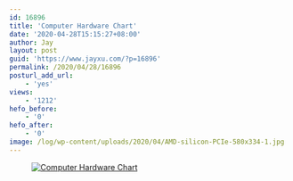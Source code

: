 ```yaml
---
id: 16896
title: 'Computer Hardware Chart'
date: '2020-04-28T15:15:27+08:00'
author: Jay
layout: post
guid: 'https://www.jayxu.com/?p=16896'
permalink: /2020/04/28/16896
posturl_add_url:
    - 'yes'
views:
    - '1212'
hefo_before:
    - '0'
hefo_after:
    - '0'
image: /log/wp-content/uploads/2020/04/AMD-silicon-PCIe-580x334-1.jpg
---
```


<!-- wp:image {"id":16899,"sizeSlug":"large","linkDestination":"attachment"} -->
<figure class="wp-block-image size-large"><a href="https://www.jayxu.com/2020/04/28/16896/computer_hardware_poster_1_7_by_sonic840"><img src="https://www.jayxu.com/log/wp-content/uploads/2020/04/Computer_hardware_poster_1_7_by_Sonic840.png" alt="Computer Hardware Chart" class="wp-image-16899" title="Computer Hardware Chart"/></a></figure>
<!-- /wp:image -->